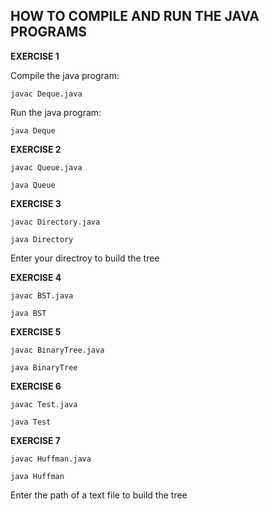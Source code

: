 ## HOW TO COMPILE AND RUN THE JAVA PROGRAMS 

**EXERCISE 1**

Compile the java program:

`javac Deque.java` 

Run the java program:

`java Deque`

**EXERCISE 2**

`javac Queue.java`

`java Queue`

**EXERCISE 3**

`javac Directory.java`

`java Directory`

Enter your directroy to build the tree

**EXERCISE 4**

`javac BST.java`

`java BST`

**EXERCISE 5**

`javac BinaryTree.java`

`java BinaryTree`

**EXERCISE 6**

`javac Test.java`

`java Test`


**EXERCISE 7**

`javac Huffman.java`

`java Huffman`

Enter the path of a text file to build the tree
